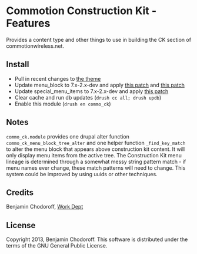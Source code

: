 Commotion Construction Kit - Features
=====================================

Provides a content type and other things to use in building the CK section of commotionwireless.net.

Install
-------

* Pull in recent changes to [the theme](https://github.com/bnchdrff/commo_theme/)
* Update menu_block to 7.x-2.x-dev and apply [this patch](https://drupal.org/files/issues/menu_block-active-parent-406568-9.patch) and [this patch](https://drupal.org/files/menu_block-ctools-693302-113.patch)
* Update special_menu_items to 7.x-2.x-dev and apply [this patch](https://drupal.org/files/special_menu_items-features_compat-1355088-9.patch)
* Clear cache and run db updates (`drush cc all; drush updb`)
* Enable this module (`drush en commo_ck`)

Notes
-----

`commo_ck.module` provides one drupal alter function `commo_ck_menu_block_tree_alter` and one helper function `_find_key_match` to alter the menu block that appears above construction kit content. It will only display menu items from the active tree. The Construction Kit menu lineage is determined through a somewhat messy string pattern match - if menu names ever change, these match patterns will need to change. This system could be improved by using uuids or other techniques.

Credits
-------

Benjamin Chodoroff, [Work Dept](http://theworkdept.com)

License
-------

Copyright 2013, Benjamin Chodoroff. This software is distributed under the terms of the GNU General Public License.

